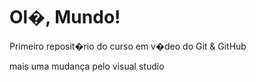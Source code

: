 # Ol�, Mundo!
 Primeiro reposit�rio do curso em v�deo do Git & GitHub

 mais uma mudança pelo visual studio